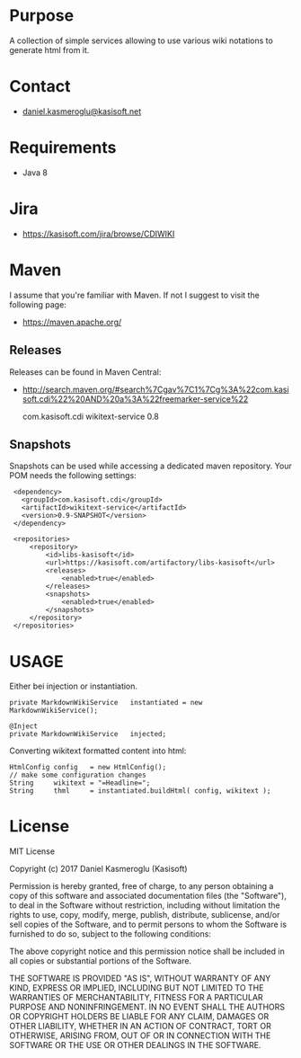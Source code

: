 Purpose
=======

A collection of simple services allowing to use various wiki notations to generate html from it.


Contact
=======

* daniel.kasmeroglu@kasisoft.net


Requirements
============

 * Java 8


Jira
====

* https://kasisoft.com/jira/browse/CDIWIKI


Maven
=====

I assume that you're familiar with Maven. If not I suggest to visit the following page:

* https://maven.apache.org/



Releases
--------

Releases can be found in Maven Central:

* http://search.maven.org/#search%7Cgav%7C1%7Cg%3A%22com.kasisoft.cdi%22%20AND%20a%3A%22freemarker-service%22

     <dependency>
         <groupId>com.kasisoft.cdi</groupId>
        <artifactId>wikitext-service</artifactId>
        <version>0.8</version>
     </dependency>

Snapshots
---------

Snapshots can be used while accessing a dedicated maven repository. Your POM needs the following settings:

     <dependency>
       <groupId>com.kasisoft.cdi</groupId>
       <artifactId>wikitext-service</artifactId>
       <version>0.9-SNAPSHOT</version>
     </dependency>
     
     <repositories>
         <repository>
             <id>libs-kasisoft</id>
             <url>https://kasisoft.com/artifactory/libs-kasisoft</url>
             <releases>
                 <enabled>true</enabled>
             </releases>
             <snapshots>
                 <enabled>true</enabled>
             </snapshots>
         </repository>
     </repositories>


USAGE
=====

Either bei injection or instantiation.

    private MarkdownWikiService   instantiated = new MarkdownWikiService();
    
    @Inject
    private MarkdownWikiService   injected;


Converting wikitext formatted content into html:

    HtmlConfig config   = new HtmlConfig();
    // make some configuration changes
    String     wikitext = "=Headline=";
    String     thml     = instantiated.buildHtml( config, wikitext );

  
License
=======

MIT License

Copyright (c) 2017 Daniel Kasmeroglu (Kasisoft)

Permission is hereby granted, free of charge, to any person obtaining a copy
of this software and associated documentation files (the "Software"), to deal
in the Software without restriction, including without limitation the rights
to use, copy, modify, merge, publish, distribute, sublicense, and/or sell
copies of the Software, and to permit persons to whom the Software is
furnished to do so, subject to the following conditions:

The above copyright notice and this permission notice shall be included in all
copies or substantial portions of the Software.

THE SOFTWARE IS PROVIDED "AS IS", WITHOUT WARRANTY OF ANY KIND, EXPRESS OR
IMPLIED, INCLUDING BUT NOT LIMITED TO THE WARRANTIES OF MERCHANTABILITY,
FITNESS FOR A PARTICULAR PURPOSE AND NONINFRINGEMENT. IN NO EVENT SHALL THE
AUTHORS OR COPYRIGHT HOLDERS BE LIABLE FOR ANY CLAIM, DAMAGES OR OTHER
LIABILITY, WHETHER IN AN ACTION OF CONTRACT, TORT OR OTHERWISE, ARISING FROM,
OUT OF OR IN CONNECTION WITH THE SOFTWARE OR THE USE OR OTHER DEALINGS IN THE
SOFTWARE.

